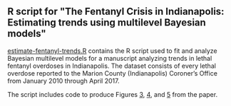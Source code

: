 R script for "The Fentanyl Crisis in Indianapolis: Estimating trends using multilevel Bayesian models"
---------------------------------------------------------------------

[estimate-fentanyl-trends.R](estimate-fentanyl-trends.R) contains the R script used to fit and analyze Bayesian multilevel models for a manuscript analyzing trends in lethal fentanyl overdoses in Indianapolis. The dataset consists of every lethal overdose reported to the Marion County (Indianapolis) Coroner’s Office from January 2010 through April 2017.

The script includes code to produce Figures [3](Figure-3.pdf), [4](Figure-4.pdf), and [5](Figure-5.png) from the paper. 